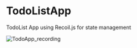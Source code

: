 # TodoListApp
TodoList App using Recoil.js for state management



![TodoApp_recording](https://user-images.githubusercontent.com/53595687/124563985-3278c600-de5e-11eb-94f2-8d1bf1632288.gif)
